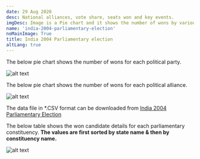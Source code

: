 ```yaml
---
date: 29 Aug 2020
desc: National alliances, vote share, seats won and key events.
imgDesc: Image is a Pie chart and it shows the number of wons by various alliances in the state.
name: 'india-2004-parliamentary-election'
noMainImage: True
title: India 2004 Parliamentary election
altLang: true
---
```


The below pie chart shows the number of wons for each political party.  

<img src="/politics/india-2004-parliamentary-election/india-2004-election-1.png" alt="alt text" class="blogs_image">

The below pie chart shows the number of wons for each political alliance.  

<img src="/politics/india-2004-parliamentary-election/india-2004-election-2.png" alt="alt text" class="blogs_image">

The data file in \*.CSV format can be downloaded from [India 2004 Parliamentary Election](http://thedatatalks.in/datas/politics/india-2001-parliamentary-election.csv)

The below table shows the won candidate details for each parliamentary constituency.
**The values are first sorted by state name & then by constituency name.**

<img src="/politics/india-2004-parliamentary-election/india-2004-election-3.png" alt="alt text" class="blogs_image">


<style>

</style>